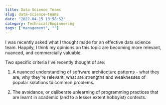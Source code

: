 ```yaml
---
title: Data Science Teams
slug: data-science-teams
date: "2022-04-15 13:58:52"
category: Technical/Engineering
tags: ["management", ""]
---
```


I was recently asked what I thought made for an effective data science team.
Happily, I think my opinions on this topic are becoming more relevant, nuanced,
and commercially valuable.

Two specific criteria I've recently thought of are:

1. A nuanced understanding of software architecture patterns - what they are,
   why they're relevant, what are strengths and weaknesses of popular solutions to
   common problems.

2. The avoidance, or deliberate unlearning of programming practices that are
   learnt in academic (and to a lesser extent hobbyist) contexts.
